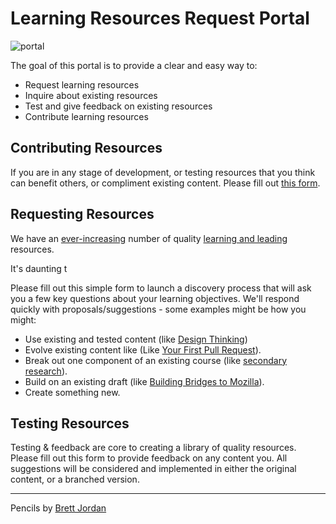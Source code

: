 # Learning Resources Request Portal
![portal](https://c1.staticflickr.com/5/4024/4705811372_f41a14ca64_z.jpg)

The goal of this portal is to provide a clear and easy way to:

* Request learning resources
* Inquire about existing resources
* Test and give feedback on existing resources
* Contribute learning resources

## Contributing Resources

If you are in any stage of development, or testing resources that you think can benefit others, or compliment existing content. Please fill out [this form]().

## Requesting Resources

We have an [ever-increasing](http://education.mozilla-community.org/) number of quality [learning and leading](http://emmairwin.github.io/) resources.

It's daunting t

Please fill out this simple form to launch a discovery process that will ask you a few key questions about your learning objectives.  We'll respond quickly with proposals/suggestions  - some examples might be how you might:

* Use existing and tested content (like [Design Thinking](http://mozilla.github.io/participation-curriculum/design-thinking/index.html#))
* Evolve existing content like (Like [Your First Pull Request](http://emmairwin.github.io/2015-02-26-your-first-pull-reqest/)).
* Break out one component of an existing course (like [secondary research](http://mozilla.github.io/participation-curriculum/interviewing-users-for-mozilla/index.html#1-secondary-research)).
* Build on an existing draft (like [Building Bridges to Mozilla](https://docs.google.com/presentation/d/1US8gLMoucaRH46pOZIHSHyrAU4v18iU289rOEH_GDr0/edit#slide=id.g10738dd625_0_0)).
* Create something new.


## Testing Resources

Testing & feedback are core to creating a library of quality resources.  Please fill out this form to provide feedback on any content you.  All suggestions will be considered and implemented in either the original content, or a branched version.

***

Pencils by [Brett Jordan](https://www.flickr.com/photos/x1brett/)
